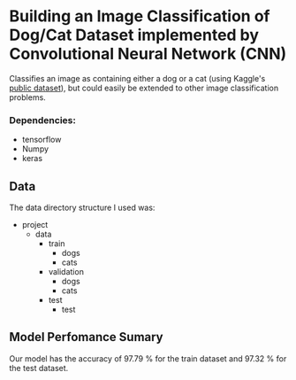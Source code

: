 # Building an Image Classification of Dog/Cat Dataset implemented by Convolutional Neural Network (CNN)


Classifies an image as containing either a dog or a cat (using Kaggle's <a href="https://www.kaggle.com/c/dogs-vs-cats-redux-kernels-edition/data">public dataset</a>), but could easily be extended to other image classification problems.

### Dependencies:
- tensorflow 
- Numpy
- keras

## Data

The data directory structure I used was:

* project
  * data
    * train
      * dogs
      * cats
    * validation
      * dogs
      * cats
    * test
      * test

## Model Perfomance Sumary
Our model has the accuracy of 97.79 % for the train dataset and 97.32 % for the test dataset.
